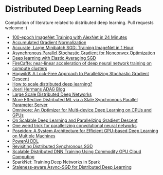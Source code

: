 # Distributed Deep Learning Reads

Compilation of literature related to distributed deep learning.  Pull requests welcome :)

* [100-epoch ImageNet Training with AlexNet in 24 Minutes](https://arxiv.org/abs/1709.05011)
* [Accumulated Gradient Normalization](https://arxiv.org/abs/1710.02368)
* [Accurate, Large Minibatch SGD: Training ImageNet in 1 Hour](https://arxiv.org/pdf/1706.02677.pdf)
* [Asynchronous Parallel Stochastic Gradient for Nonconvex Optimization](http://papers.nips.cc/paper/5751-asynchronous-parallel-stochastic-gradient-for-nonconvex-optimization.pdf)
* [Deep learning with Elastic Averaging SGD](https://arxiv.org/abs/1412.6651)
* [FireCaffe: near-linear acceleration of deep neural network training on compute clusters](https://arxiv.org/abs/1511.00175)
* [Hogwild!: A Lock-Free Approach to Parallelizing Stochastic Gradient Descent](https://people.eecs.berkeley.edu/~brecht/papers/hogwildTR.pdf)
* [How to scale distributed deep learning?](https://arxiv.org/abs/1611.04581)
* [Joeri Hermans ADAG Blog](http://joerihermans.com/ramblings/distributed-deep-learning-part-1-an-introduction/)
* [Large Scale Distributed Deep Networks](https://static.googleusercontent.com/media/research.google.com/en//archive/large_deep_networks_nips2012.pdf)
* [More Effective Distributed ML via a Stale
Synchronous Parallel Parameter Server](http://repository.cmu.edu/cgi/viewcontent.cgi?article=1163&context=machine_learning)
* [Omnivore: An Optimizer for Multi-device Deep Learning on CPUs and GPUs](https://arxiv.org/abs/1606.04487)
* [On Scalable Deep Learning and Parallelizing Gradient Descent](https://github.com/JoeriHermans/master-thesis/tree/master/thesis)
* [One weird trick for parallelizing convolutional neural networks](https://arxiv.org/abs/1404.5997)
* [Poseidon: A System Architecture for Efficient GPU-based Deep Learning on Multiple Machines](https://arxiv.org/abs/1512.06216)
* [PowerAI DDL](https://arxiv.org/abs/1708.02188)
* [Revisiting Distributed Synchronous SGD](https://arxiv.org/pdf/1604.00981.pdf)
* [Scalable Distributed DNN Training Using Commodity GPU Cloud Computing](https://s3-us-west-2.amazonaws.com/amazon.jobs-public-documents/strom_interspeech2015.pdf)
* [SparkNet: Training Deep Networks in Spark](https://arxiv.org/abs/1511.06051)
* [Staleness-aware Async-SGD for Distributed Deep Learning](https://arxiv.org/abs/1511.05950)